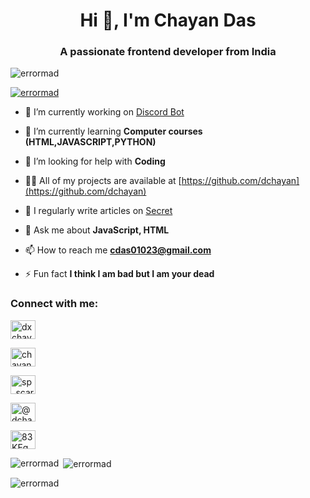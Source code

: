 <h1 align="center">Hi 👋, I'm Chayan Das</h1>

<h3 align="center">A passionate frontend developer from India</h3>

<p align="left"> <img src="https://komarev.com/ghpvc/?username=errormad&label=Profile%20views&color=00ffff&style=flat" alt="errormad" /> </p>

<p align="left"> <a href="https://github.com/ryo-ma/github-profile-trophy"><img src="https://github-profile-trophy.vercel.app/?username=errormad" alt="errormad" /></a> </p>

- 🔭 I’m currently working on [Discord Bot](https://discord.com/users/\857650250940547115)

- 🌱 I’m currently learning **Computer courses (HTML,JAVASCRIPT,PYTHON)**

- 🤝 I’m looking for help with **Coding**

- 👨‍💻 All of my projects are available at [https://github.com/dchayan](https://github.com/dchayan)

- 📝 I regularly write articles on [Secret](Secret)

- 💬 Ask me about **JavaScript, HTML**

- 📫 How to reach me **cdas01023@gmail.com**

- ⚡ Fun fact **I think I am bad but I am your dead**

<h3 align="left">Connect with me:</h3>

<p align="left">

<a href="https://twitter.com/dxchayan" target="blank"><img align="center" src="https://raw.githubusercontent.com/rahuldkjain/github-profile-readme-generator/master/src/images/icons/Social/twitter.svg" alt="dxchayan" height="30" width="40" /></a>

<a href="https://fb.com/chayan" target="blank"><img align="center" src="https://raw.githubusercontent.com/rahuldkjain/github-profile-readme-generator/master/src/images/icons/Social/facebook.svg" alt="chayan" height="30" width="40" /></a>

<a href="https://instagram.com/sp_scarlet" target="blank"><img align="center" src="https://raw.githubusercontent.com/rahuldkjain/github-profile-readme-generator/master/src/images/icons/Social/instagram.svg" alt="sp_scarlet" height="30" width="40" /></a>

<a href="https://www.youtube.com/c/@dchayan" target="blank"><img align="center" src="https://raw.githubusercontent.com/rahuldkjain/github-profile-readme-generator/master/src/images/icons/Social/youtube.svg" alt="@dchayan" height="30" width="40" /></a>

<a href="https://discord.gg/83KEqGCTUC" target="blank"><img align="center" src="https://raw.githubusercontent.com/rahuldkjain/github-profile-readme-generator/master/src/images/icons/Social/discord.svg" alt="83KEqGCTUC" height="30" width="40" /></a>

</p>

<p><img align="left" src="https://github-readme-stats.vercel.app/api/top-langs?username=dchayan&show_icons=true&title_color=ff0000&text_color=0000ff&locale=en&layout=compact" alt="errormad" /></p>

<p>&nbsp;<img align="center" src="https://github-readme-stats.vercel.app/api?username=dchayan&show_icons=true&title_color=0000ff&text_color=0000ff&bg_color=00ffff&locale=en" alt="errormad" /></p>

<p><img align="center" src="https://github-readme-streak-stats.herokuapp.com/?user=dchayan&theme=highcontrast" alt="errormad" /></p>

